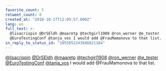 ```yaml
---
favorite_count: 5
retweet_count: 0
created_at: "2018-10-27T12:09:57.000Z"
lang: en
full_text: >-
  @lisacrispin @DrSEldh @maaretp @techgirl1908 @ron_werner @e_tester
  @EuroTestingConf @tanja_vos I would add @FrauMamonova to that list.
in_reply_to_status_id: "1055852243046621184"
---
```


[@lisacrispin](https://twitter.com/lisacrispin)
[@DrSEldh](https://twitter.com/DrSEldh) [@maaretp](https://twitter.com/maaretp)
[@techgirl1908](https://twitter.com/techgirl1908)
[@ron_werner](https://twitter.com/ron_werner)
[@e_tester](https://twitter.com/e_tester)
[@EuroTestingConf](https://twitter.com/EuroTestingConf)
[@tanja_vos](https://twitter.com/tanja_vos) I would add @FrauMamonova to that
list.
